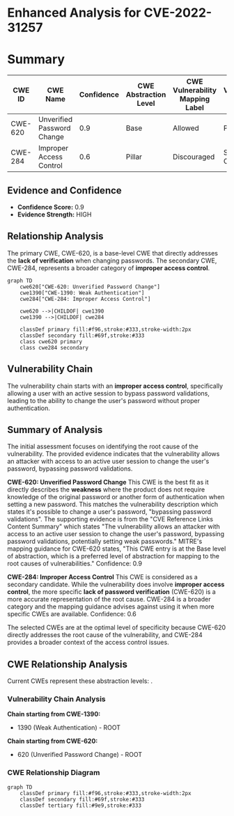 # Enhanced Analysis for CVE-2022-31257

# Summary
| CWE ID | CWE Name | Confidence | CWE Abstraction Level | CWE Vulnerability Mapping Label | CWE-Vulnerability Mapping Notes |
|---|---|---|---|---|---|
| CWE-620 | Unverified Password Change | 0.9 | Base | Allowed | Primary CWE |
| CWE-284 | Improper Access Control | 0.6 | Pillar | Discouraged | Secondary Candidate |

## Evidence and Confidence

*   **Confidence Score:** 0.9
*   **Evidence Strength:** HIGH

## Relationship Analysis
The primary CWE, CWE-620, is a base-level CWE that directly addresses the **lack of verification** when changing passwords. The secondary CWE, CWE-284, represents a broader category of **improper access control**.

```mermaid
graph TD
    cwe620["CWE-620: Unverified Password Change"]
    cwe1390["CWE-1390: Weak Authentication"]
    cwe284["CWE-284: Improper Access Control"]
    
    cwe620 -->|CHILDOF| cwe1390
    cwe1390 -->|CHILDOF| cwe284
    
    classDef primary fill:#f96,stroke:#333,stroke-width:2px
    classDef secondary fill:#69f,stroke:#333
    class cwe620 primary
    class cwe284 secondary
```

## Vulnerability Chain
The vulnerability chain starts with an **improper access control**, specifically allowing a user with an active session to bypass password validations, leading to the ability to change the user's password without proper authentication.

## Summary of Analysis
The initial assessment focuses on identifying the root cause of the vulnerability. The provided evidence indicates that the vulnerability allows an attacker with access to an active user session to change the user's password, bypassing password validations.

**CWE-620: Unverified Password Change**
This CWE is the best fit as it directly describes the **weakness** where the product does not require knowledge of the original password or another form of authentication when setting a new password. This matches the vulnerability description which states it's possible to change a user's password, "bypassing password validations".
The supporting evidence is from the "CVE Reference Links Content Summary" which states "The vulnerability allows an attacker with access to an active user session to change the user's password, bypassing password validations, potentially setting weak passwords."
MITRE's mapping guidance for CWE-620 states, "This CWE entry is at the Base level of abstraction, which is a preferred level of abstraction for mapping to the root causes of vulnerabilities."
Confidence: 0.9

**CWE-284: Improper Access Control**
This CWE is considered as a secondary candidate. While the vulnerability does involve **improper access control**, the more specific **lack of password verification** (CWE-620) is a more accurate representation of the root cause. CWE-284 is a broader category and the mapping guidance advises against using it when more specific CWEs are available.
Confidence: 0.6

The selected CWEs are at the optimal level of specificity because CWE-620 directly addresses the root cause of the vulnerability, and CWE-284 provides a broader context of the access control issues.


## CWE Relationship Analysis

Current CWEs represent these abstraction levels: .


### Vulnerability Chain Analysis

**Chain starting from CWE-1390:**
- 1390 (Weak Authentication) - ROOT


**Chain starting from CWE-620:**
- 620 (Unverified Password Change) - ROOT



### CWE Relationship Diagram

```mermaid
graph TD
    classDef primary fill:#f96,stroke:#333,stroke-width:2px
    classDef secondary fill:#69f,stroke:#333
    classDef tertiary fill:#9e9,stroke:#333
```